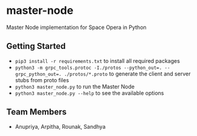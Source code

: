 # master-node
Master Node implementation for Space Opera in Python

## Getting Started
- `pip3 install -r requirements.txt` to install all required packages
- `python3 -m grpc_tools.protoc -I./protos --python_out=. --grpc_python_out=. ./protos/*.proto` to generate the client and server stubs from proto files
- `python3 master_node.py` to run the Master Node
- `python3 master_node.py --help` to see the available options

## Team Members
- Anupriya, Arpitha, Rounak, Sandhya